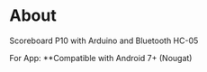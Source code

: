 # About
Scoreboard P10 with Arduino and Bluetooth HC-05<br/>

For App:
**Compatible with Android 7+ (Nougat)



